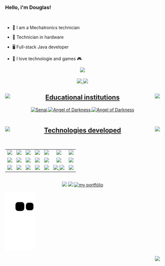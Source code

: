 ### Hello, i'm Douglas!
<br>

- 🔧 I am a Mechatronics technician
- 💾 Technician in hardware
- 🖥 Full-stack Java developer

- 💖 I love technologie and games 🎮


 <div align="center">
  <img height="380em" src="https://i.imgur.com/wK4EaRu.gif">
</div>

<br>
 <div align="center">
  <a href="https://github.com/snaiter0">
  <img height="160em" src="https://github-readme-stats.vercel.app/api?username=snaiter0&show_icons=true&theme=radical&include_all_commits=true&count_private=true"/>
  <img height="160em" src="https://github-readme-stats.vercel.app/api/top-langs/?username=snaiter0&layout=compact&langs_count=7&theme=radical"/> 
 </div>
<div align="center">  
  <h2>  <img height="45em" align="left" src="https://cdn-icons-png.flaticon.com/128/948/948363.png"> Educational institutions <img height="45em" align="right" src="https://cdn-icons-png.flaticon.com/128/948/948363.png"> </h2>
  <img align="center" alt="Senai" height="100" width="100" src="https://cdn.discordapp.com/attachments/887792356223508541/887792429456031754/download_2.jpg">
  <img align="center" alt="Angel of Darkness" height="100" width="100" src="https://cdn.discordapp.com/attachments/887792356223508541/887792865667854386/download_3.jpg">
  <img align="center" alt="Angel of Darkness" height="100" width="100" src="https://cdn.discordapp.com/attachments/887792356223508541/919641102326325318/download_1.png">
  <br>
</div>

<br>

<h2 align="center"> <img align="left" src="https://cdn-icons.flaticon.com/png/512/2314/premium/2314509.png?token=exp=1639335897~hmac=7c8d07de1946b040b1eeb3f6d8e441d1" height="45em"> Technologies developed
 <img align="right" src="https://cdn-icons.flaticon.com/png/512/2314/premium/2314509.png?token=exp=1639335897~hmac=7c8d07de1946b040b1eeb3f6d8e441d1" height="45em">  </h2> 
<table align="center" style=" width: 60%" >
  <br>
  <tr>
   <td align="center">
   <img  src="https://img.shields.io/badge/Java-5B4638?style=for-the-badge&logo=java&logoColor=white  ">
   <td align="center">
   <img  src="https://img.shields.io/badge/Python-FFD43B?style=for-the-badge&logo=python&logoColor=darkgreen">
   <td align="center">
   <img  src="https://img.shields.io/badge/C%2B%2B-00599C?style=for-the-badge&logo=c%2B%2B&logoColor=white">
   <td align="center">
   <img  src="https://img.shields.io/badge/TypeScript-007ACC?style=for-the-badge&logo=typescript&logoColor=white">
   <td align="center">
   <img  src="https://img.shields.io/badge/CSS3-1572B6?style=for-the-badge&logo=css3&logoColor=white">
   <td align="center">
   <img  src="https://img.shields.io/badge/HTML5-E34F26?style=for-the-badge&logo=html5&logoColor=white">
   <td align="center">
   <img  src="https://img.shields.io/badge/JavaScript-323330?style=for-the-badge&logo=javascript&logoColor=F7DF1E">
     

  <tr>
   <td align="center">
   <img  src="https://img.shields.io/badge/Heroku-430098?style=for-the-badge&logo=heroku&logoColor=white">
   <td align="center">
   <img  src="https://img.shields.io/badge/Angular-DD0031?style=for-the-badge&logo=angular&logoColor=white">
   <td align="center">
   <img  src="https://img.shields.io/badge/Spring_Boot-F2F4F9?style=for-the-badge&logo=spring-boot">
   <td align="center">
   <img  src="https://img.shields.io/badge/Visual_Studio-FFFF00?style=for-the-badge&logo=visual%20studio&logoColor=black">
   <td align="center">
   <img  src="https://img.shields.io/badge/Postman-FF6C37?style=for-the-badge&logo=Postman&logoColor=white">
    <td align="center">
   <img  src="https://img.shields.io/badge/Bootstrap-563D7C?style=for-the-badge&logo=bootstrap&logoColor=white">
     <td align="center">
       <img  src="https://img.shields.io/badge/GitHub-100000?style=for-the-badge&logo=github&logoColor=white">
     
 </tr>
 <tr>
   <td align="center">
   <img  src="https://img.shields.io/badge/MySQL-00000F?style=for-the-badge&logo=mysql&logoColor=white">
   <td align="center">
   <img  src="https://img.shields.io/badge/Git-F05032?style=for-the-badge&logo=git&logoColor=whitee">
   <td align="center">
   <img  src="https://img.shields.io/badge/Swagger-85EA2D?style=for-the-badge&logo=Swagger&logoColor=white">
   <td align="center">
   <img  src="https://img.shields.io/badge/PostgreSQL-316192?style=for-the-badge&logo=postgresql&logoColor=whit">
   <td align="center">
   <img  src="https://img.shields.io/badge/Eclipse-2C2255?style=for-the-badge&logo=eclipse&logoColor=white">
   <td align="center">
   <img  src=" https://img.shields.io/badge/MySQL-00000F?style=for-the-badge&logo=mysql&logoColor=white">
   <img  src="https://img.shields.io/badge/React-20232A?style=for-the-badge&logo=react&logoColor=61DAFB">
   <td align="center">
   <img  src="https://img.shields.io/badge/Netlify-00C7B7?style=for-the-badge&logo=netlify&logoColor=white">
  </tr>
</table>
  <br>
  
<div align="center">
  <a href = "mailto:douglas.szlps@gmail.com"><img src="https://img.shields.io/badge/Gmail-D14836?style=for-the-badge&logo=gmail&logoColor=white"></a>
  <a  target="_blank" href="https://www.linkedin.com/in/douglas-lpsouza/"><img src="https://img.shields.io/badge/-LinkedIn-%230077B5?style=for-the-badge&logo=linkedin&logoColor=white"></a>
 <a href="https://snaiter0.github.io" target="_blank"><img  alt="my portfólio" src="https://cdn-icons-png.flaticon.com/512/351/351456.png" width="50em"></a>
  </div>
 
  ![Snake animation](https://github.com/snaiter0/snaiter0/blob/output/github-contribution-grid-snake.svg) 
  
<img align="right" src="https://cdn.discordapp.com/attachments/887792356223508541/919668741380386937/Sett.full.3400455.gif" height="50em">
